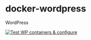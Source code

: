 # docker-wordpress
WordPress

[![Test WP containers & configure](https://github.com/VSLCatena/docker-wordpress/actions/workflows/Wordpress-CI.yml/badge.svg)](https://github.com/VSLCatena/docker-wordpress/actions/workflows/Wordpress-CI.yml)
